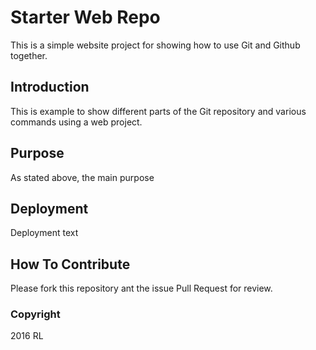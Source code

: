 # Starter Web Repo

This is  a simple website project for showing how to use Git and Github together.

## Introduction

This is example to show different parts of the Git repository and various commands using a web project.

## Purpose

As stated above, the main purpose

## Deployment

Deployment text

## How To Contribute

Please fork this repository ant the issue Pull Request for review.

### Copyright

2016 RL